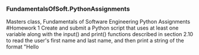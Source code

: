 ### FundamentalsOfSoft.PythonAssignments
Masters class, Fundamentals of Software Engineering Python Assignments
#Homework 1
Create and submit a Python script that uses at least one variable along with the input() and print() functions described in 
section 2.10 to read the user's first name and last name, and then print a string of the format "Hello <firstName> <lastName>
